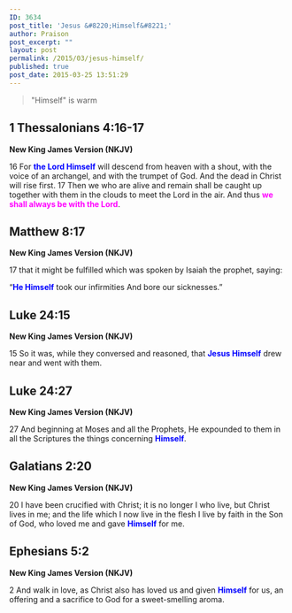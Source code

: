 ```yaml
---
ID: 3634
post_title: 'Jesus &#8220;Himself&#8221;'
author: Praison
post_excerpt: ""
layout: post
permalink: /2015/03/jesus-himself/
published: true
post_date: 2015-03-25 13:51:29
---
```

<blockquote>"Himself" is warm</blockquote>
<h2><strong>1 Thessalonians 4:16-17</strong></h2>
<strong>New King James Version (NKJV)</strong>

16 For <span style="color: #0000ff;"><strong>the Lord Himself</strong></span> will descend from heaven with a shout, with the voice of an archangel, and with the trumpet of God. And the dead in Christ will rise first. 17 Then we who are alive and remain shall be caught up together with them in the clouds to meet the Lord in the air. And thus <span style="color: #ff00ff;"><strong>we shall always be with the Lord</strong></span>.
<h2><strong>Matthew 8:17</strong></h2>
<strong>New King James Version (NKJV)</strong>

17 that it might be fulfilled which was spoken by Isaiah the prophet, saying:

“<span style="color: #0000ff;"><strong>He Himself</strong></span> took our infirmities
And bore our sicknesses.”
<h2><strong>Luke 24:15</strong></h2>
<strong>New King James Version (NKJV)</strong>

15 So it was, while they conversed and reasoned, that <span style="color: #0000ff;"><strong>Jesus Himself</strong></span> drew near and went with them.
<h2><strong>Luke 24:27</strong></h2>
<strong>New King James Version (NKJV)</strong>

27 And beginning at Moses and all the Prophets, He expounded to them in all the Scriptures the things concerning <span style="color: #0000ff;"><strong>Himself</strong></span>.
<h2><strong>Galatians 2:20</strong></h2>
<strong>New King James Version (NKJV)</strong>

20 I have been crucified with Christ; it is no longer I who live, but Christ lives in me; and the life which I now live in the flesh I live by faith in the Son of God, who loved me and gave <span style="color: #0000ff;"><strong>Himself</strong> </span>for me.
<h2><strong>Ephesians 5:2</strong></h2>
<strong>New King James Version (NKJV)</strong>

2 And walk in love, as Christ also has loved us and given <span style="color: #0000ff;"><strong>Himself</strong> </span>for us, an offering and a sacrifice to God for a sweet-smelling aroma.